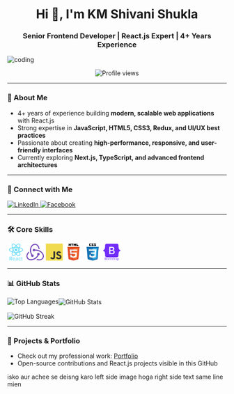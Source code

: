 <h1 align="center">Hi 👋, I'm KM Shivani Shukla</h1>
<h3 align="center">Senior Frontend Developer | React.js Expert | 4+ Years Experience</h3>

<p align="left">
  <img src="https://i.pinimg.com/originals/e1/85/18/e18518c6d24257c6fb02e3c95a862d85.gif" alt="coding" width="300"/>
</p>

<p align="center">
  <img src="https://komarev.com/ghpvc/?username=tanushukla1332&label=Profile%20views&color=0e75b6&style=flat" alt="Profile views"/>
</p>

---

### 🔹 About Me
- 4+ years of experience building **modern, scalable web applications** with React.js
- Strong expertise in **JavaScript, HTML5, CSS3, Redux, and UI/UX best practices**
- Passionate about creating **high-performance, responsive, and user-friendly interfaces**
- Currently exploring **Next.js, TypeScript, and advanced frontend architectures**

---

### 🔗 Connect with Me
<p align="left">
  <a href="https://www.linkedin.com/in/shivani-shukla-38280121b" target="_blank">
    <img src="https://raw.githubusercontent.com/rahuldkjain/github-profile-readme-generator/master/src/images/icons/Social/linked-in-alt.svg" alt="LinkedIn" height="30" width="40"/>
  </a>
  <a href="https://www.facebook.com/profile.php?id=100030416228514" target="_blank">
    <img src="https://raw.githubusercontent.com/rahuldkjain/github-profile-readme-generator/master/src/images/icons/Social/facebook.svg" alt="Facebook" height="30" width="40"/>
  </a>
</p>

---

### 🛠 Core Skills
<p>
  <a href="https://reactjs.org/" target="_blank"><img src="https://raw.githubusercontent.com/devicons/devicon/master/icons/react/react-original-wordmark.svg" alt="React" width="40" height="40"/></a>
  <a href="https://redux.js.org" target="_blank"><img src="https://raw.githubusercontent.com/devicons/devicon/master/icons/redux/redux-original.svg" alt="Redux" width="40" height="40"/></a>
  <a href="https://developer.mozilla.org/en-US/docs/Web/JavaScript" target="_blank"><img src="https://raw.githubusercontent.com/devicons/devicon/master/icons/javascript/javascript-original.svg" alt="JavaScript" width="40" height="40"/></a>
  <a href="https://www.w3.org/html/" target="_blank"><img src="https://raw.githubusercontent.com/devicons/devicon/master/icons/html5/html5-original-wordmark.svg" alt="HTML5" width="40" height="40"/></a>
  <a href="https://www.w3schools.com/css/" target="_blank"><img src="https://raw.githubusercontent.com/devicons/devicon/master/icons/css3/css3-original-wordmark.svg" alt="CSS3" width="40" height="40"/></a>
  <a href="https://getbootstrap.com" target="_blank"><img src="https://raw.githubusercontent.com/devicons/devicon/master/icons/bootstrap/bootstrap-plain-wordmark.svg" alt="Bootstrap" width="40" height="40"/></a>
</p>

---

### 📊 GitHub Stats
<p>
  <img align="left" src="https://github-readme-stats.vercel.app/api/top-langs?username=tanushukla1332&show_icons=true&locale=en&layout=compact" alt="Top Languages" />
  <img align="center" src="https://github-readme-stats.vercel.app/api?username=tanushukla1332&show_icons=true&locale=en" alt="GitHub Stats" />
</p>

<p>
  <img align="center" src="https://github-readme-streak-stats.herokuapp.com/?user=tanushukla1332&" alt="GitHub Streak" />
</p>

---

### 💼 Projects & Portfolio
- Check out my professional work: [Portfolio](https://magical-meerkat-e8a6ec.netlify.app/)
- Open-source contributions and React.js projects visible in this GitHub

isko aur achee se deisng karo left side image hoga right side text same line mien
